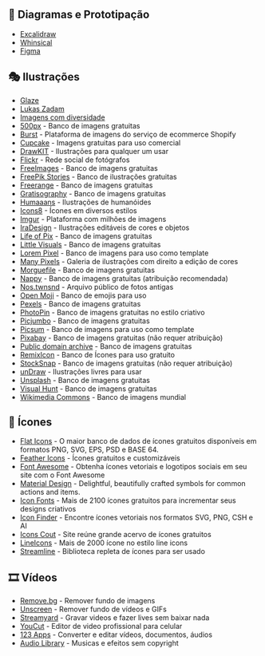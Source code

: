 ## 🧨 Diagramas e Prototipação
- [Excalidraw](https://excalidraw.com)
- [Whinsical](https://whimsical.com)
- [Figma](https://www.figma.com)

## 🎭 Ilustrações
- [Glaze](https://www.glazestock.com)
- [Lukas Zadam](https://lukaszadam.com/illustrations)
- [Imagens com diversidade](https://github.com/JulianaHelena5/BancoDeImagensComDiversidade)
- [500px](https://500px.com/creativecommons) - Banco de imagens gratuitas
- [Burst](https://pt.shopify.com/burst) - Plataforma de imagens do serviço de ecommerce Shopify
- [Cupcake](http://cupcake.nilssonlee.se) - Imagens gratuitas para uso comercial
- [DrawKIT](https://www.drawkit.io) - Ilustrações para qualquer um usar
- [Flickr](https://flickr.com) - Rede social de fotógrafos
- [FreeImages](https://pt.freeimages.com) - Banco de imagens gratuitas
- [FreePik Stories](https://stories.freepik.com) - Banco de ilustrações gratuitas
- [Freerange](https://freerangestock.com/index.php) - Banco de imagens gratuitas
- [Gratisography](https://gratisography.com) - Banco de imagens gratuitas
- [Humaaans](https://www.humaaans.com) - Ilustrações de humanóides
- [Icons8](https://icons8.com.br) - Ícones em diversos estilos
- [Imgur](https://imgur.com) - Plataforma com milhões de imagens
- [IraDesign](https://iradesign.io/illustrations) - Ilustrações editáveis de cores e objetos
- [Life of Pix](https://www.lifeofpix.com) - Banco de imagens gratuitas
- [Little Visuals](https://littlevisuals.co) - Banco de imagens gratuitas
- [Lorem Pixel](http://lorempixel.com) - Banco de imagens para uso como template
- [Many Pixels](https://www.manypixels.co/gallery) - Galeria de ilustrações com direito a edição de cores
- [Morguefile](https://morguefile.com) - Banco de imagens gratuitas
- [Nappy](https://www.nappy.co) - Banco de imagens gratuitas (atribuição recomendada)
- [Nos.twnsnd](https://nos.twnsnd.co/) - Arquivo público de fotos antigas
- [Open Moji](https://openmoji.org) - Banco de emojis para uso
- [Pexels](https://www.pexels.com) - Banco de imagens gratuitas
- [PhotoPin](http://photopin.com) - Banco de imagens gratuitas no estilo criativo 
- [Picjumbo](https://picjumbo.com) - Banco de imagens gratuitas
- [Picsum](https://picsum.photos) - Banco de imagens para uso como template
- [Pixabay](https://pixabay.com/pt) - Banco de imagens gratuitas (não requer atribuição)
- [Public domain archive](https://www.publicdomainarchive.com) - Banco de imagens gratuitas
- [RemixIcon](https://remixicon.com) - Banco de Ícones para uso gratuito
- [StockSnap](https://stocksnap.io) - Banco de imagens gratuitas (não requer atribuição)
- [unDraw](https://undraw.co/illustrations) - Ilustrações livres para usar
- [Unsplash](https://unsplash.com) - Banco de imagens gratuitas
- [Visual Hunt](https://visualhunt.com) - Banco de imagens gratuitas
- [Wikimedia Commons](https://commons.wikimedia.org/wiki/Main_Page) - Banco de imagens mundial

## 🧮 Ícones
- [Flat Icons](https://www.flaticon.com) - O maior banco de dados de ícones gratuitos disponíveis em formatos PNG, SVG, EPS, PSD e BASE 64.
- [Feather Icons](https://feathericons.com) - Ícones gratuitos e customizáveis
- [Font Awesome](https://fontawesome.com) - Obtenha ícones vetoriais e logotipos sociais em seu site com o Font Awesome
- [Material Design](https://material.io/resources/icons/?style=baseline) - Delightful, beautifully crafted symbols for common actions and items.
- [Icon Fonts](https://icofont.com) - Mais de 2100 ícones gratuitos para incrementar seus designs criativos 
- [Icon Finder](https://www.iconfinder.com) - Encontre ícones vetoriais nos formatos SVG, PNG, CSH e AI
- [Icons Cout](https://iconscout.com) - Site reúne grande acervo de ícones gratuitos
- [LineIcons](https://lineicons.com/icons) - Mais de 2000 ícone no estilo line icons
- [Streamline](https://app.streamlineicons.com) - Biblioteca repleta de ícones para ser usado

## 🎞️ Vídeos
- [Remove.bg](https://www.remove.bg) - Remover fundo de imagens
- [Unscreen](https://www.unscreen.com) - Remover fundo de vídeos e GIFs
- [Streamyard](https://streamyard.com) - Gravar videos e fazer lives sem baixar nada
- [YouCut](https://play.google.com/store/apps/details?id=com.camerasideas.trimmer) - Editor de video profissional para celular
- [123 Apps](https://123apps.com/pt/) - Converter e editar vídeos, documentos, áudios 
- [Audio Library](https://www.youtube.com/channel/UCZVzgqp-fRUgyvRAmlm9IxA) - Musicas e efeitos sem copyright
